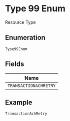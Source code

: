 
# Type 99 Enum

Resource Type

## Enumeration

`Type99Enum`

## Fields

| Name |
|  --- |
| `TRANSACTIONACHRETRY` |

## Example

```
TransactionAchRetry
```

